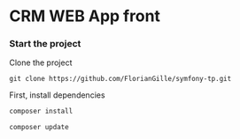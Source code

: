 # CRM WEB App front

### Start the project

Clone the project

```
git clone https://github.com/FlorianGille/symfony-tp.git
```

First, install dependencies

```bash
composer install
```

```bash
composer update
```
